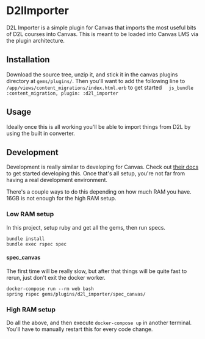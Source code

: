 # D2lImporter

D2L Importer is a simple plugin for Canvas that imports the most useful 
bits of D2L courses into Canvas.  This is meant to be loaded into Canvas
LMS via the plugin architecture.

## Installation

Download the source tree, unzip it, and stick it in the canvas plugins directory at `gems/plugins/`.
Then you'll want to add the following line to `/app/views/content_migrations/index.html.erb` to get started
`  js_bundle :content_migration, plugin: :d2l_importer`

## Usage

Ideally once this is all working you'll be able to import things from D2L
by using the built in converter.

## Development

Development is really similar to developing for Canvas.  Check out [their docs](https://github.com/instructure/canvas-lms/tree/stable/doc)
to get started developing this. Once that's all setup, you're not far from having a real development environment.

There's a couple ways to do this depending on how much RAM you have.  16GB is not enough for the high RAM setup.

### Low RAM setup
In this project, setup ruby and get all the gems, then run specs.

```
bundle install
bundle exec rspec spec
```

#### spec_canvas
The first time will be really slow, but after that things will be quite fast to rerun, just don't exit the docker worker.
```
docker-compose run --rm web bash
spring rspec gems/plugins/d2l_importer/spec_canvas/ 
```

### High RAM setup
Do all the above, and then execute `docker-compose up` in another terminal.  You'll have to manually restart this 
for every code change.
